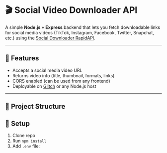 # 🎬 Social Video Downloader API

A simple **Node.js + Express** backend that lets you fetch downloadable links for social media videos (TikTok, Instagram, Facebook, Twitter, Snapchat, etc.) using the [Social Downloader RapidAPI](https://rapidapi.com/).

---

## 🚀 Features
- Accepts a social media video URL
- Returns video info (title, thumbnail, formats, links)
- CORS enabled (can be used from any frontend)
- Deployable on [Glitch](https://glitch.com) or any Node.js host

---

## 📂 Project Structure

## 🚀 Setup
1. Clone repo
2. Run `npm install`
3. Add `.env` file: